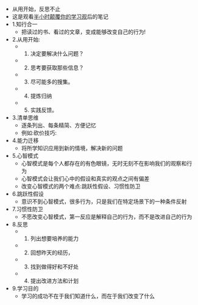 - 从用开始，反思不止
- 这是观看[半小时颠覆你的学习观](http://mp.weixin.qq.com/s?__biz=MjM5NTEyMjY4Mg==&mid=2649787669&idx=1&sn=43a015d50d54bae2770316e7d26ef887&chksm=bef97180898ef896d1d519088aaf8f3f561702a52746cf53d37226db8c4be72e5b1690324ec7&scene=0#rd)后的笔记
- 1.知行合一
	- 把读过的书、看过的文章，变成能够改变自己的行为!
- 2.从用开始:
	- 1. 决定要解决什么问题？
	- 2. 思考要获取那些信息？
	- 3. 尽可能多的搜集。
	- 4. 提炼归纳
	- 5. 实践反馈。
- 3.清单思维
	- 逐条列出、每条精简、方便记忆
	- 例如:砍价技巧:
- 4.能力迁移
	- 将所学知识应用到新的情境，解决新的问题
- 5.心智模式
	- 心智模式是每个人都存在的有色眼镜，无时无刻不在影响我们的观察和行为
	- 心智模式会让我们心中的假设和真实的观点之间有偏差
	- 改变心智模式的两个难点:跳跃性假设、习惯性防卫
- 6.跳跃性假设
	- 意识不到心智模式，很多行为，只是我们在特定场景下的一种条件反射
- 7.习惯性防卫
	- 不愿改变心智模式，第一反应是解释自己的行为，而不是改进自己的行为
- 8.反思
	- 1. 列出想要培养的能力
	- 2. 回想昨天的经历，
	- 3. 找到做得好和不好处
	- 4. 提出改进方法和计划
- 9.学习目的
	- 学习的成功不在于我们知道什么，而在于我们改变了什么